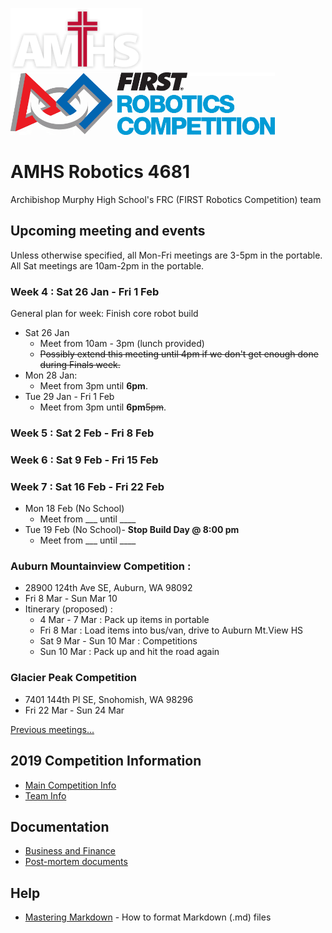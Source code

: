 ﻿
![AMHS Logo](img/amhs-logo-white-100.png) ![FRC Logo](img/frc-logo-100.png)

# AMHS Robotics 4681
Archibishop Murphy High School's FRC (FIRST Robotics Competition) team

## Upcoming meeting and events

Unless otherwise specified, all Mon-Fri meetings are 3-5pm in the portable.
All Sat meetings are 10am-2pm in the portable.

### Week 4 : Sat 26 Jan - Fri 1 Feb

General plan for week: Finish core robot build

* Sat 26 Jan
   * Meet from 10am - 3pm (lunch provided)
   * ~~Possibly extend this meeting until 4pm if we don't get enough done during Finals week.~~
* Mon 28 Jan:
   * Meet from 3pm until **6pm**.
* Tue 29 Jan - Fri 1 Feb
   * Meet from 3pm until **6pm**~~5pm~~.

### Week 5 : Sat 2 Feb - Fri 8 Feb

### Week 6 : Sat 9 Feb - Fri 15 Feb

### Week 7 : Sat 16 Feb - Fri 22 Feb
* Mon 18 Feb (No School)
    * Meet from ___ until ____
* Tue 19 Feb (No School)- **Stop Build Day @ 8:00 pm**
    * Meet from ___ until ____

### Auburn Mountainview Competition : 
* 28900 124th Ave SE, Auburn, WA 98092
* Fri 8 Mar - Sun Mar 10
* Itinerary (proposed) :
    * 4 Mar - 7 Mar : Pack up items in portable
    * Fri 8 Mar : Load items into bus/van, drive to Auburn Mt.View HS
    * Sat 9 Mar - Sun 10 Mar : Competitions
    * Sun 10 Mar : Pack up and hit the road again
    
### Glacier Peak Competition
* 7401 144th Pl SE, Snohomish, WA 98296
* Fri 22 Mar - Sun 24 Mar
    

[Previous meetings...](docs/2019/meetings.md)

## 2019 Competition Information

* [Main Competition Info](docs/2019/)
* [Team Info](docs/2019/teams.md)

## Documentation

* [Business and Finance](docs/2019/business-team.md)
* [Post-mortem documents](docs/post-mortem.md)

## Help

* [Mastering Markdown](https://guides.github.com/features/mastering-markdown/) - How to format Markdown (.md) files
